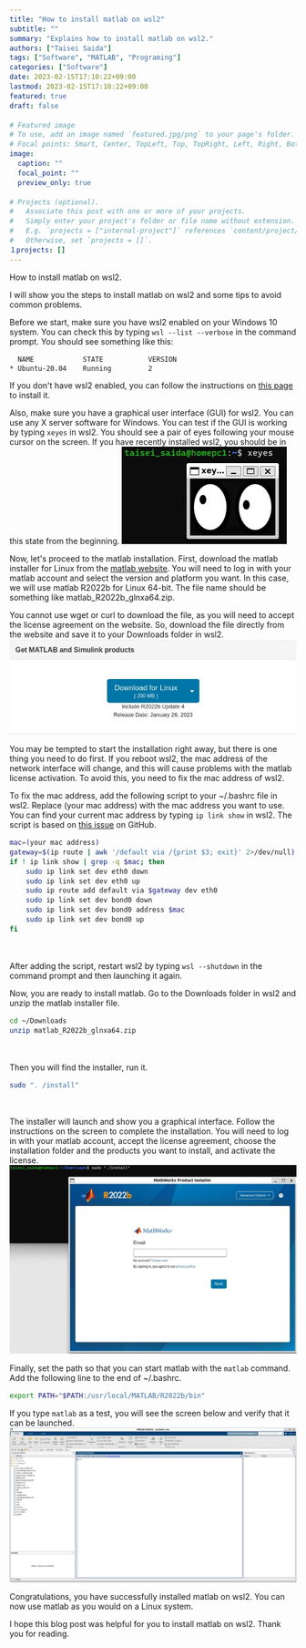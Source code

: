 ```yaml
---
title: "How to install matlab on wsl2"
subtitle: ""
summary: "Explains how to install matlab on wsl2."
authors: ["Taisei Saida"]
tags: ["Software", "MATLAB", "Programing"]
categories: ["Software"]
date: 2023-02-15T17:10:22+09:00
lastmod: 2023-02-15T17:10:22+09:00
featured: true
draft: false

# Featured image
# To use, add an image named `featured.jpg/png` to your page's folder.
# Focal points: Smart, Center, TopLeft, Top, TopRight, Left, Right, BottomLeft, Bottom, BottomRight.
image:
  caption: ""
  focal_point: ""
  preview_only: true

# Projects (optional).
#   Associate this post with one or more of your projects.
#   Simply enter your project's folder or file name without extension.
#   E.g. `projects = ["internal-project"]` references `content/project/deep-learning/index.md`.
#   Otherwise, set `projects = []`.
１projects: []
---
```

How to install matlab on wsl2. 

I will show you the steps to install matlab on wsl2 and some tips to avoid common problems.

Before we start, make sure you have wsl2 enabled on your Windows 10 system. You can check this by typing `wsl --list --verbose` in the command prompt. You should see something like this:
```
  NAME            STATE           VERSION
* Ubuntu-20.04    Running         2
```

If you don't have wsl2 enabled, you can follow the instructions on [this page](https://docs.microsoft.com/en-us/windows/wsl/install-win10) to install it.

Also, make sure you have a graphical user interface (GUI) for wsl2. You can use any X server software for Windows. You can test if the GUI is working by typing `xeyes` in wsl2. You should see a pair of eyes following your mouse cursor on the screen. If you have recently installed wsl2, you should be in this state from the beginning.
![xeyes](xeyes.jpg)

Now, let's proceed to the matlab installation. First, download the matlab installer for Linux from the [matlab website](https://www.mathworks.com/downloads/). You will need to log in with your matlab account and select the version and platform you want. In this case, we will use matlab R2022b for Linux 64-bit. The file name should be something like matlab_R2022b_glnxa64.zip.

You cannot use wget or curl to download the file, as you will need to accept the license agreement on the website. So, download the file directly from the website and save it to your Downloads folder in wsl2.
![matlab download](matlab_web.jpg)

You may be tempted to start the installation right away, but there is one thing you need to do first. If you reboot wsl2, the mac address of the network interface will change, and this will cause problems with the matlab license activation. To avoid this, you need to fix the mac address of wsl2.

To fix the mac address, add the following script to your ~/.bashrc file in wsl2. Replace (your mac address) with the mac address you want to use. You can find your current mac address by typing `ip link show` in wsl2. The script is based on [this issue](https://github.com/microsoft/WSL/issues/5352#:~:text=Mar%2016%2C%202022-,For%20software,-that%20only%20checks) on GitHub.
```sh
mac=(your mac address)
gateway=$(ip route | awk '/default via /{print $3; exit}' 2>/dev/null)
if ! ip link show | grep -q $mac; then
    sudo ip link set dev eth0 down
    sudo ip link set dev eth0 up
    sudo ip route add default via $gateway dev eth0
    sudo ip link set dev bond0 down
    sudo ip link set dev bond0 address $mac
    sudo ip link set dev bond0 up
fi
```

</br></br>
After adding the script, restart wsl2 by typing `wsl --shutdown` in the command prompt and then launching it again.

Now, you are ready to install matlab. Go to the Downloads folder in wsl2 and unzip the matlab installer file.
```sh
cd ~/Downloads
unzip matlab_R2022b_glnxa64.zip
```
</br></br>
Then you will find the installer, run it.
```sh
sudo ". /install"
```
</br></br>
The installer will launch and show you a graphical interface. Follow the instructions on the screen to complete the installation. You will need to log in with your matlab account, accept the license agreement, choose the installation folder and the products you want to install, and activate the license.
![matlab install on wsl2](matlab_install.jpg)

Finally, set the path so that you can start matlab with the `matlab` command. Add the following line to the end of ~/.bashrc.
```sh
export PATH="$PATH:/usr/local/MATLAB/R2022b/bin"
```

If you type `matlab` as a test, you will see the screen below and verify that it can be launched.
![matlab start](matlab_start.jpg)

Congratulations, you have successfully installed matlab on wsl2. You can now use matlab as you would on a Linux system.

I hope this blog post was helpful for you to install matlab on wsl2. Thank you for reading.